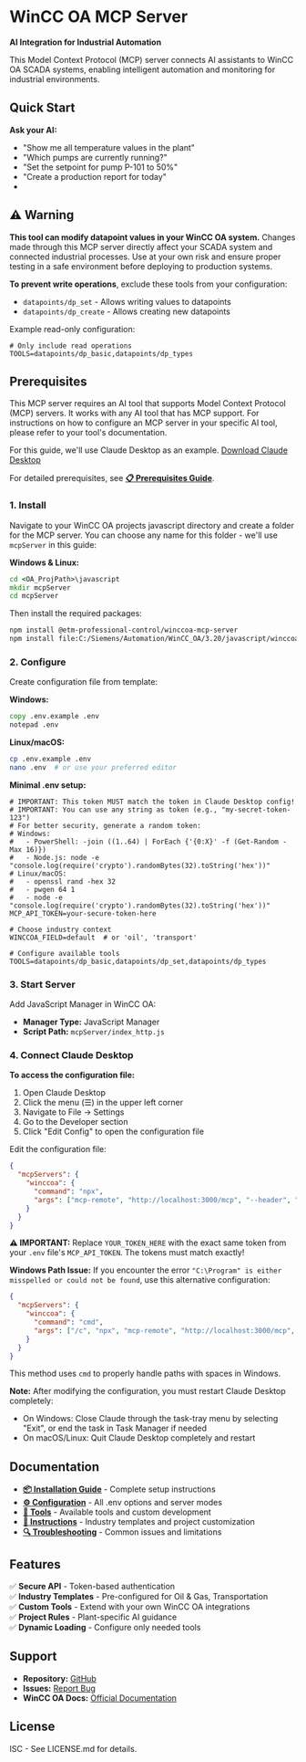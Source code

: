 # WinCC OA MCP Server

**AI Integration for Industrial Automation**

This Model Context Protocol (MCP) server connects AI assistants to WinCC OA SCADA systems, enabling intelligent automation and monitoring for industrial environments.

## Quick Start

**Ask your AI:**
- "Show me all temperature values in the plant"
- "Which pumps are currently running?"
- "Set the setpoint for pump P-101 to 50%"
- "Create a production report for today"
- 
## ⚠️ Warning

**This tool can modify datapoint values in your WinCC OA system.** Changes made through this MCP server directly affect your SCADA system and connected industrial processes. Use at your own risk and ensure proper testing in a safe environment before deploying to production systems.

**To prevent write operations**, exclude these tools from your configuration:
- `datapoints/dp_set` - Allows writing values to datapoints
- `datapoints/dp_create` - Allows creating new datapoints

Example read-only configuration:
```env
# Only include read operations
TOOLS=datapoints/dp_basic,datapoints/dp_types
```

## Prerequisites

This MCP server requires an AI tool that supports Model Context Protocol (MCP) servers. It works with any AI tool that has MCP support. For instructions on how to configure an MCP server in your specific AI tool, please refer to your tool's documentation.

For this guide, we'll use Claude Desktop as an example. [Download Claude Desktop](https://claude.ai/download)

For detailed prerequisites, see **[📋 Prerequisites Guide](docs/PREREQUISITES.md)**.



### 1. Install

Navigate to your WinCC OA projects javascript directory and create a folder for the MCP server. You can choose any name for this folder - we'll use `mcpServer` in this guide:

**Windows & Linux:**
```cmd
cd <OA_ProjPath>\javascript
mkdir mcpServer
cd mcpServer
```

Then install the required packages:

```bash
npm install @etm-professional-control/winccoa-mcp-server
npm install file:C:/Siemens/Automation/WinCC_OA/3.20/javascript/winccoa-manager
```

### 2. Configure

Create configuration file from template:

**Windows:**
```cmd
copy .env.example .env
notepad .env
```

**Linux/macOS:**
```bash
cp .env.example .env
nano .env  # or use your preferred editor
```

**Minimal .env setup:**
```env
# IMPORTANT: This token MUST match the token in Claude Desktop config!
# IMPORTANT: You can use any string as token (e.g., "my-secret-token-123")
# For better security, generate a random token:
# Windows:
#   - PowerShell: -join ((1..64) | ForEach {'{0:X}' -f (Get-Random -Max 16)})
#   - Node.js: node -e "console.log(require('crypto').randomBytes(32).toString('hex'))"
# Linux/macOS:
#   - openssl rand -hex 32
#   - pwgen 64 1
#   - node -e "console.log(require('crypto').randomBytes(32).toString('hex'))"
MCP_API_TOKEN=your-secure-token-here

# Choose industry context
WINCCOA_FIELD=default  # or 'oil', 'transport'

# Configure available tools  
TOOLS=datapoints/dp_basic,datapoints/dp_set,datapoints/dp_types
```

### 3. Start Server

Add JavaScript Manager in WinCC OA:
- **Manager Type:** JavaScript Manager  
- **Script Path:** `mcpServer/index_http.js`

### 4. Connect Claude Desktop

**To access the configuration file:**
1. Open Claude Desktop
2. Click the menu (☰) in the upper left corner
3. Navigate to File → Settings
4. Go to the Developer section
5. Click "Edit Config" to open the configuration file

Edit the configuration file:

```json
{
  "mcpServers": {
    "winccoa": {
      "command": "npx",
      "args": ["mcp-remote", "http://localhost:3000/mcp", "--header", "Authorization: Bearer YOUR_TOKEN_HERE"]
    }
  }
}
```

**⚠️ IMPORTANT:** Replace `YOUR_TOKEN_HERE` with the exact same token from your `.env` file's `MCP_API_TOKEN`. The tokens must match exactly!

**Windows Path Issue:** If you encounter the error `"C:\Program" is either misspelled or could not be found`, use this alternative configuration:

```json
{
  "mcpServers": {
    "winccoa": {
      "command": "cmd",
      "args": ["/c", "npx", "mcp-remote", "http://localhost:3000/mcp", "--header", "Authorization: Bearer YOUR_TOKEN_HERE"]
    }
  }
}
```

This method uses `cmd` to properly handle paths with spaces in Windows.

**Note:** After modifying the configuration, you must restart Claude Desktop completely:
- On Windows: Close Claude through the task-tray menu by selecting "Exit", or end the task in Task Manager if needed
- On macOS/Linux: Quit Claude Desktop completely and restart

## Documentation

- **[📦 Installation Guide](docs/INSTALLATION.md)** - Complete setup instructions
- **[⚙️ Configuration](docs/CONFIGURATION.md)** - All .env options and server modes  
- **[🔧 Tools](docs/TOOLS.md)** - Available tools and custom development
- **[📝 Instructions](docs/INSTRUCTIONS.md)** - Industry templates and project customization
- **[🔍 Troubleshooting](docs/TROUBLESHOOTING.md)** - Common issues and limitations

## Features

✅ **Secure API** - Token-based authentication  
✅ **Industry Templates** - Pre-configured for Oil & Gas, Transportation  
✅ **Custom Tools** - Extend with your own WinCC OA integrations  
✅ **Project Rules** - Plant-specific AI guidance  
✅ **Dynamic Loading** - Configure only needed tools  

## Support

- **Repository:** [GitHub](https://github.com/winccoa/winccoa-ae-js-mcpserver)
- **Issues:** [Report Bug](https://github.com/winccoa/winccoa-ae-js-mcpserver/issues)
- **WinCC OA Docs:** [Official Documentation](https://www.winccoa.com/product-information/documentation.html)

## License

ISC - See LICENSE.md for details.
